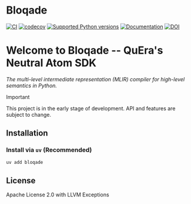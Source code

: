 # Bloqade

[![CI](https://github.com/QuEraComputing/bloqade/actions/workflows/ci.yml/badge.svg)](https://github.com/QuEraComputing/bloqade/actions/workflows/ci.yml)
[![codecov](https://codecov.io/gh/QuEraComputing/bloqade/graph/badge.svg?token=BpHsAYuzdo)](https://codecov.io/gh/QuEraComputing/bloqade)
[![Supported Python versions](https://img.shields.io/pypi/pyversions/bloqade.svg?color=%2334D058)](https://pypi.org/project/bloqade)
[![Documentation](https://img.shields.io/badge/Documentation-6437FF)](https://bloqade.quera.com/)
[![DOI](https://zenodo.org/badge/629628885.svg)](https://zenodo.org/doi/10.5281/zenodo.11114109)


# Welcome to Bloqade -- QuEra's Neutral Atom SDK

_The multi-level intermediate representation (MLIR) compiler for high-level semantics in Python._

> [!IMPORTANT]
>
> This project is in the early stage of development. API and features are subject to change.

## Installation

### Install via `uv` (Recommended)

```py
uv add bloqade
```

## License

Apache License 2.0 with LLVM Exceptions
